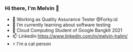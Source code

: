 ### Hi there, I'm Melvin 👋

- 🔭 Working as Quality Assurance Tester @Forky.id
- 🌱 I’m currently learning about software testing
- 👯 Cloud Computing Student of Google Bangkit 2021
- 📫 Linkedin https://www.linkedin.com/in/melvin-halim/
- ⚡ I'm a cat person
